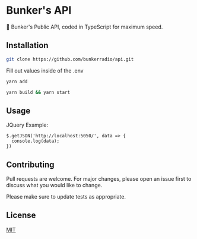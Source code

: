 # Bunker's API

🔌 Bunker's Public API, coded in TypeScript for maximum speed.


## Installation

```bash
git clone https://github.com/bunkerradio/api.git
```

Fill out values inside of the .env

```bash
yarn add
```

```bash
yarn build && yarn start
```

## Usage

JQuery Example:
```jQuery
$.getJSON('http://localhost:5050/', data => {
  console.log(data);
})
```

## Contributing
Pull requests are welcome. For major changes, please open an issue first to discuss what you would like to change.

Please make sure to update tests as appropriate.

## License
[MIT](https://choosealicense.com/licenses/mit/)
